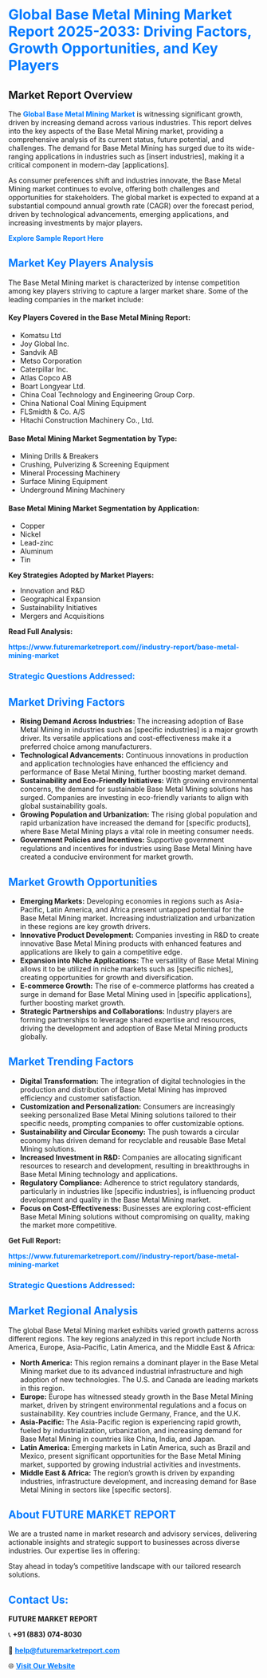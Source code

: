 <h1 style="color: #007BFF;">Global Base Metal Mining Market Report 2025-2033: Driving Factors, Growth Opportunities, and Key Players</h1>

<section id="overview">
<h2>Market Report Overview</h2>
<p>The <a href="https://www.futuremarketreport.com//industry-report/base-metal-mining-market" style="color: #007BFF; text-decoration: none;"><strong>Global Base Metal Mining Market</strong></a> is witnessing significant growth, driven by increasing demand across various industries. This report delves into the key aspects of the Base Metal Mining market, providing a comprehensive analysis of its current status, future potential, and challenges. The demand for Base Metal Mining has surged due to its wide-ranging applications in industries such as [insert industries], making it a critical component in modern-day [applications].</p>
<p>As consumer preferences shift and industries innovate, the Base Metal Mining market continues to evolve, offering both challenges and opportunities for stakeholders. The global market is expected to expand at a substantial compound annual growth rate (CAGR) over the forecast period, driven by technological advancements, emerging applications, and increasing investments by major players.</p>
</section>

<section id="overview">
<p><a href="https://www.futuremarketreport.com//request-sample/reportId=62503" style="color: #007BFF; text-decoration: none;"><strong>Explore Sample Report Here</strong></a></p>
</section>

<section id="key-players">
<h2 style="color: #007BFF;">Market Key Players Analysis</h2>
<p>The Base Metal Mining market is characterized by intense competition among key players striving to capture a larger market share. Some of the leading companies in the market include:</p>
<h4>Key Players Covered in the Base Metal Mining Report:</h4>
<ul><li>Komatsu Ltd</li><li>Joy Global Inc.</li><li>Sandvik AB</li><li>Metso Corporation</li><li>Caterpillar Inc.</li><li>Atlas Copco AB</li><li>Boart Longyear Ltd.</li><li>China Coal Technology and Engineering Group Corp.</li><li>China National Coal Mining Equipment</li><li>FLSmidth &amp; Co. A/S</li><li>Hitachi Construction Machinery Co., Ltd.</li></ul>
<h4>Base Metal Mining Market Segmentation by Type:</h4>
<ul><li>Mining Drills &amp; Breakers</li><li>Crushing, Pulverizing &amp; Screening Equipment</li><li>Mineral Processing Machinery</li><li>Surface Mining Equipment</li><li>Underground Mining Machinery</li></ul>

<h4>Base Metal Mining Market Segmentation by Application:</h4>
<ul><li>Copper</li><li>Nickel</li><li>Lead-zinc</li><li>Aluminum</li><li>Tin</li></ul>
<p><strong>Key Strategies Adopted by Market Players:</strong></p>
<ul>
<li>Innovation and R&D</li>
<li>Geographical Expansion</li>
<li>Sustainability Initiatives</li>
<li>Mergers and Acquisitions</li>
</ul>
</section>

<section>
<p><strong>Read Full Analysis: </strong></p><a href="https://www.futuremarketreport.com//industry-report/base-metal-mining-market" style="color: #007BFF; text-decoration: none;"><strong>https://www.futuremarketreport.com//industry-report/base-metal-mining-market</strong></a>
<h3 style="color: #007BFF;">Strategic Questions Addressed:</h3>
</section>

<section id="driving-factors">
<h2 style="color: #007BFF;">Market Driving Factors</h2>
<ul>
<li><strong>Rising Demand Across Industries:</strong> The increasing adoption of Base Metal Mining in industries such as [specific industries] is a major growth driver. Its versatile applications and cost-effectiveness make it a preferred choice among manufacturers.</li>
<li><strong>Technological Advancements:</strong> Continuous innovations in production and application technologies have enhanced the efficiency and performance of Base Metal Mining, further boosting market demand.</li>
<li><strong>Sustainability and Eco-Friendly Initiatives:</strong> With growing environmental concerns, the demand for sustainable Base Metal Mining solutions has surged. Companies are investing in eco-friendly variants to align with global sustainability goals.</li>
<li><strong>Growing Population and Urbanization:</strong> The rising global population and rapid urbanization have increased the demand for [specific products], where Base Metal Mining plays a vital role in meeting consumer needs.</li>
<li><strong>Government Policies and Incentives:</strong> Supportive government regulations and incentives for industries using Base Metal Mining have created a conducive environment for market growth.</li>
</ul>
</section>

<section id="growth-opportunities">
<h2 style="color: #007BFF;">Market Growth Opportunities</h2>
<ul>
<li><strong>Emerging Markets:</strong> Developing economies in regions such as Asia-Pacific, Latin America, and Africa present untapped potential for the Base Metal Mining market. Increasing industrialization and urbanization in these regions are key growth drivers.</li>
<li><strong>Innovative Product Development:</strong> Companies investing in R&D to create innovative Base Metal Mining products with enhanced features and applications are likely to gain a competitive edge.</li>
<li><strong>Expansion into Niche Applications:</strong> The versatility of Base Metal Mining allows it to be utilized in niche markets such as [specific niches], creating opportunities for growth and diversification.</li>
<li><strong>E-commerce Growth:</strong> The rise of e-commerce platforms has created a surge in demand for Base Metal Mining used in [specific applications], further boosting market growth.</li>
<li><strong>Strategic Partnerships and Collaborations:</strong> Industry players are forming partnerships to leverage shared expertise and resources, driving the development and adoption of Base Metal Mining products globally.</li>
</ul>
</section>

<section id="trending-factors">
<h2 style="color: #007BFF;">Market Trending Factors</h2>
<ul>
<li><strong>Digital Transformation:</strong> The integration of digital technologies in the production and distribution of Base Metal Mining has improved efficiency and customer satisfaction.</li>
<li><strong>Customization and Personalization:</strong> Consumers are increasingly seeking personalized Base Metal Mining solutions tailored to their specific needs, prompting companies to offer customizable options.</li>
<li><strong>Sustainability and Circular Economy:</strong> The push towards a circular economy has driven demand for recyclable and reusable Base Metal Mining solutions.</li>
<li><strong>Increased Investment in R&D:</strong> Companies are allocating significant resources to research and development, resulting in breakthroughs in Base Metal Mining technology and applications.</li>
<li><strong>Regulatory Compliance:</strong> Adherence to strict regulatory standards, particularly in industries like [specific industries], is influencing product development and quality in the Base Metal Mining market.</li>
<li><strong>Focus on Cost-Effectiveness:</strong> Businesses are exploring cost-efficient Base Metal Mining solutions without compromising on quality, making the market more competitive.</li>
</ul>
</section>

<section>
<p><strong>Get Full Report: </strong></p><a href="https://www.futuremarketreport.com//industry-report/base-metal-mining-market" style="color: #007BFF; text-decoration: none;"><strong>https://www.futuremarketreport.com//industry-report/base-metal-mining-market</strong></a>
<h3 style="color: #007BFF;">Strategic Questions Addressed:</h3>
</section>


<section id="regional-analysis">
<h2 style="color: #007BFF;">Market Regional Analysis</h2>
<p>The global Base Metal Mining market exhibits varied growth patterns across different regions. The key regions analyzed in this report include North America, Europe, Asia-Pacific, Latin America, and the Middle East & Africa:</p>
<ul>
<li><strong>North America:</strong> This region remains a dominant player in the Base Metal Mining market due to its advanced industrial infrastructure and high adoption of new technologies. The U.S. and Canada are leading markets in this region.</li>
<li><strong>Europe:</strong> Europe has witnessed steady growth in the Base Metal Mining market, driven by stringent environmental regulations and a focus on sustainability. Key countries include Germany, France, and the U.K.</li>
<li><strong>Asia-Pacific:</strong> The Asia-Pacific region is experiencing rapid growth, fueled by industrialization, urbanization, and increasing demand for Base Metal Mining in countries like China, India, and Japan.</li>
<li><strong>Latin America:</strong> Emerging markets in Latin America, such as Brazil and Mexico, present significant opportunities for the Base Metal Mining market, supported by growing industrial activities and investments.</li>
<li><strong>Middle East & Africa:</strong> The region’s growth is driven by expanding industries, infrastructure development, and increasing demand for Base Metal Mining in sectors like [specific sectors].</li>
</ul>
</section>

<footer>
<h2 style="color: #007BFF;">About FUTURE MARKET REPORT</h2>
<p>We are a trusted name in market research and advisory services, delivering actionable insights and strategic support to businesses across diverse industries. Our expertise lies in offering:</p>

<p>Stay ahead in today’s competitive landscape with our tailored research solutions.</p>

<h2 style="color: #007BFF;">Contact Us:</h2>
<p><strong>FUTURE MARKET REPORT</strong></p>
<p>📞 <strong>+91 (883) 074-8030</strong></p>
<p>📧 <strong><a href="mailto:help@futuremarketreport.com" style="color: #007BFF;">help@futuremarketreport.com</a></strong></p>
<p>🌐 <strong><a href="https://www.futuremarketreport.com/" style="color: #007BFF;">Visit Our Website</a></strong></p>
</footer>